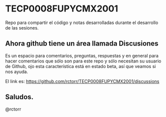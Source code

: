 # TECP0008FUPYCMX2001
Repo para compartir el código y notas desarrolladas durante el desarrollo de las sesiones.

## Ahora github tiene un área llamada Discusiones
Es un espacio para comentarios, preguntas, respuestas y en general para hacer comentarios que sólo son para este repo y sólo necesitan su usuario de Github, ojo esta característica está en estado beta, así que veamos si nos ayuda.

El link es: https://github.com/rctorr/TECP0008FUPYCMX2001/discussions

Saludos.
---
@rctorr

